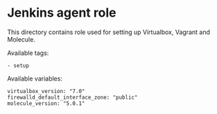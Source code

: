 # Jenkins agent role

This directory contains role used for setting up Virtualbox, Vagrant and Molecule.

Available tags:
```
- setup
```

Available variables:
```
virtualbox_version: "7.0"
firewalld_default_interface_zone: "public"
molecule_version: "5.0.1"
```